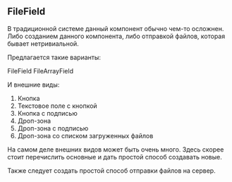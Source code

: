 FileField
---------

В традиционной системе данный компонент обычно чем-то осложнен. Либо созданием данного компонента,
либо отправкой файлов, которая бывает нетривиальной.

Предлагается такие варианты:

FileField
FileArrayField

И внешние виды:

1) Кнопка
2) Текстовое поле с кнопкой
3) Кнопка с подписью
4) Дроп-зона
5) Дроп-зона с подписью
6) Дроп-зона со списком загруженных файлов

На самом деле внешних видов может быть очень много. Здесь скорее стоит перечислить основные и дать простой способ создавать новые.

Также следует создать простой способ отправки файлов на сервер.
